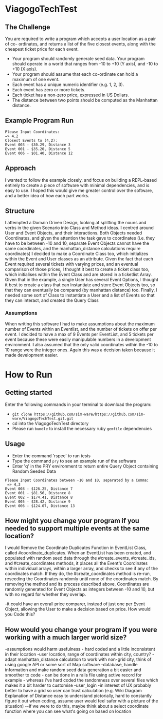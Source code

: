 # ViagogoTechTest

## The Challenge

You are required to write a program which accepts a user location as a pair of co- ordinates, and returns a list of the five closest events, along with the cheapest ticket price for each event.

* Your program should randomly generate seed data.
Your program should operate in a world that ranges from -10 to +10 (Y axis), and -10
to +10 (X axis).
* Your program should assume that each co-ordinate can hold a maximum of one event.
* Each event has a unique numeric identifier (e.g. 1, 2, 3).
* Each event has zero or more tickets.
* Each ticket has a non-zero price, expressed in US Dollars.
* The distance between two points should be computed as the Manhattan distance.

## Example Program Run
```
Please Input Coordinates:
=> 4,2
Closest Events to (4,2):
Event 003 - $30.29, Distance 3
Event 001 - $35.20, Distance 5
Event 006 - $01.40, Distance 12
```

## Approach

I wanted to follow the example closely, and focus on building a REPL-based entirely to create a piece
of software with minimal dependencies, and is easy to use.
I hoped this would give me greater control over the software, and a better idea of how each part works.

## Structure

I attempted a Domain Driven Design, looking at splitting the nouns and verbs in the given Scenario into
Class and Method ideas. I centred around User and Event Objects, and their interactions. Both Objects needed
Coordinates, and given the attention the task gave to coordinates (i.e. they have to be between -10 and 10,
separate Event Objects cannot have the same coordinates, and the manhattan_distance calculations require
coordinates) I decided to make a Coordinate Class too, which initializes within the Event and User classes
as an attribute. Given the fact that each Event required several tickets with varying prices, and an eventual
comparison of those prices, I thought it best to create a ticket class too, which initialises within the Event
Class and are stored in a ticketlist Array. Given that in the example, a single User has several Event Options,
I thought it best to create a class that can Instantiate and store Event Objects too, so that they can eventually
be compared (by manhattan distance) too. Finally, I needed some sort of Class to instantiate a User and a list of
Events so that they can interact, and created the Query Class

### Assumptions

When writing this software I had to make assumptions about the maximum number of Events within an Eventlist, and
the number of tickets on offer per event. I decided to have a max of 9 Events per EventList, and 5 tickets per
event because these were easily manipulable numbers in a development environment. I also assumed that the only
valid coordinates within the -10 to 10 range were the integer ones. Again this was a decision taken because it
made development easier.

# How to Run
## Getting started
Enter the following commands in your terminal to download the program:
- `git clone https://github.com/sim-ware/https://github.com/sim-ware/ViagogoTechTest.git.git`
- cd into the ViagogoTechTest directory
- Please run `bundle` to install the necessary ruby `gemfile` dependencies

## Usage
- Enter the command 'rspec' to run tests
- Type the command `pry` to see an example run of the software
- Enter 'q' in the PRY environment to return entire Query Object containing Random Seeded Data

```
Please Input Coordinates between -10 and 10, separated by a Comma:
 => 4,3
Event 008 - $126.25, Distance 7
Event 001 - $81.56, Distance 8
Event 002 - $174.41, Distance 8
Event 005 - $28.42, Distance 9
Event 006 - $124.07, Distance 13
```

## How might you change your program if you needed to support multiple events at the same location?

  I would Remove the Coordinate Duplicates Function in EventList Class, called #coordinate_duplicates.
When an EventList has been created, and populated with random seed data through the #create_events, #create_ids, and #create_coordinates methods, it places all the Event's Coordinates within individual arrays, within a larger array, and checks to see if any of the coordinates match. If they do, the #create_coordinates method is re-run, reseeding the Coordinates randomly until none of the coordinates match. By removing the method and its process described above, Coordinates are randomly generated for Event Objects as integers between -10 and 10, but with no regard for whether they overlap.




-it could have an overall price comparer, instead of just one per Event Object,
  allowing the User to make a decision based on price. How would you Code this?


## How would you change your program if you were working with a much larger world size?

-assumptions would harm usefulness - hard coded and a little inconsistent in their location
-user location, range of coordinates within city, country?
-adapt manhattan_distance calculation to work with non-grid city, think of using google API or some sort of Map software
-database, handle information and make random seed data generation a bit easier and smoother to code - can be done in a
 rails file using active record for example - whereas i've hard coded the randomness over several files which makes it a
 bit harder to customise
 -user_login
 -in interest of UX probably better to have
   a grid so user can trust calculation (e.g. Wiki Diagram Explanation of Distance
   easy to understand pictorially, hard to constantly figure it out when coding,
   assume user would feel safer with a picture of the situation)
 --if we were to do this, maybe think about a select coordinate function where you
   can see what's going on based on location
